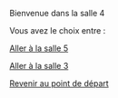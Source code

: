 Bienvenue dans la salle 4



Vous avez le choix entre :


[Aller à la salle 5](https://github.com/cfourcaud/TP2_Groupe3/blob/main/Salle5.md "Salle 5")

[Aller à la salle 3](https://github.com/cfourcaud/TP2_Groupe3/blob/main/Salle3.md "Salle 3")



[Revenir au point de départ](https://github.com/cfourcaud/TP2_GRP3_Labyrinthe/blob/main/index.md "Revenir au point de départ")
